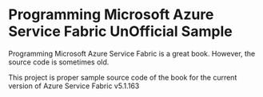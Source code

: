 # Programming Microsoft Azure Service Fabric UnOfficial Sample

Programming Microsoft Azure Service Fabric is a great book. However, the source code is sometimes old. 

This project is proper sample source code of the book for the current version of Azure Service Fabric 
v5.1.163
